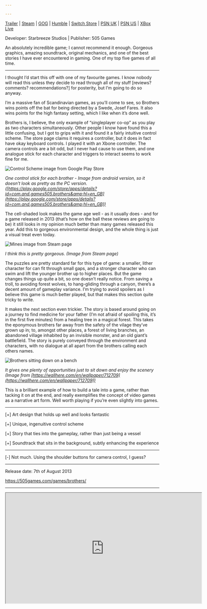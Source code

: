 ```yaml
---

---
```


[Trailer](https://youtu.be/liftFqr4mbc)  \|  [Steam](https://store.steampowered.com/app/225080/Brothers__A_Tale_of_Two_Sons/)  \|  [GOG](https://www.gog.com/game/brothers_a_tale_of_two_sons)  \| [Humble](https://www.humblebundle.com/store/brothers-a-tale-of-two-sons) \|  [Switch Store](https://www.nintendo.com/games/detail/brothers-a-tale-of-two-sons-switch/)  \|  [PSN UK](https://store.playstation.com/en-gb/product/EP4040-CUSA02305_00-BROTHERSLICENSE4)  \|  [PSN US](https://store.playstation.com/en-us/product/UP4040-NPUB30989_00-BROTHERSLICENSE0)  \|  [XBox Live](https://www.microsoft.com/en-gb/p/brothers-a-tale-of-two-sons/c4q29cmj31nx?activetab=pivot:overviewtab)

Developer: Starbreeze Studios  \|  Publisher: 505 Games

An absolutely incredible game; I cannot recommend it enough. Gorgeous graphics, amazing soundtrack, original mechanics, and one of the best stories I have ever encountered in gaming. One of my top five games of all time.

<!--more-->

* * *

I thought I’d start this off with one of my favourite games. I know nobody will read this unless they decide to read through all of my stuff [reviews? comments? recommendations?] for posterity, but I’m going to do so anyway.

I’m a massive fan of Scandinavian games, as you’ll come to see, so Brothers wins points off the bat for being directed by a Swede, Josef Fares. It also wins points for the high fantasy setting, which I like when it’s done well.

Brothers is, I believe, the only example of “singleplayer co-op” as you play as two characters simultaneously. Other people I know have found this a little confusing, but I got to grips with it and found it a fairly intuitive control scheme. The store page claims it requires a controller, but it does in fact have okay keyboard controls. I played it with an Xbone controller. The camera controls are a bit odd, but I never had cause to use them, and one analogue stick for each character and triggers to interact seems to work fine for me.

![Control Scheme image from Google Play Store](https://66.media.tumblr.com/dcbb9ada94d2e6b657cf7228aa7f9272/dec4d47fd261ace9-8a/s540x810/d4d8cd195da3cb909e980c09f4458458d3701a28.png "One control stick for each brother - Image from android version, so it doesn")

_One control stick for each brother - Image from android version, so it doesn’t look as pretty as the PC version. ([https://play.google.com/store/apps/details?id=com.and.games505.brothers&amp;hl=en_GB](https://play.google.com/store/apps/details?id=com.and.games505.brothers&amp;hl=en_GB))_

The cell-shaded look makes the game age well - as it usually does - and for a game released in 2013 (that’s how on the ball these reviews are going to be) it still looks in my opinion much better than many games released this year. Add this to gorgeous environmental design, and the whole thing is just a visual treat even today.

![Mines image from Steam page](https://66.media.tumblr.com/a3bdae76f376c1270fba224d37ae0935/dec4d47fd261ace9-ca/s540x810/7be5575ffe478444c31a47a7c682e831555a4b34.png "I think this is pretty gorgeous. (Image from Steam page)")

_I think this is pretty gorgeous. (Image from Steam page)_

The puzzles are pretty standard far for this type of game: a smaller, lither character for can fit through small gaps, and a stronger character who can swim and lift the younger brother up to higher places. But the game changes things up quite a bit, so one doesn’t really notice. From saving a troll, to avoiding forest wolves, to hang-gliding through a canyon, there’s a decent amount of gameplay variance. I’m trying to avoid spoilers as I believe this game is much better played, but that makes this section quite tricky to write.

It makes the next section even trickier. The story is based around going on a journey to find medicine for your father (I’m not afraid of spoiling this, it’s in the first five minutes) from a healing tree in a magical forest. This takes the eponymous brothers far away from the safety of the vilage they’ve grown up in; to, amongst other places, a forest of living branches, an abandoned village inhabited by an invisible monster, and an old giant’s battlefield. The story is purely conveyed through the environment and characters, with no dialogue at all apart from the brothers calling each others names.

![Brothers sitting down on a bench](https://66.media.tumblr.com/7ad5c38b11a2bf584d08f70866b80f56/dec4d47fd261ace9-af/s540x810/b72ef2192feda09a7d09d8b0baf78aa9010ebad5.png "It gives one plenty of opportunities just to sit down and enjoy the scenery (Image from https://wallhere.com/en/wallpaper/712709)")

_It gives one plenty of opportunities just to sit down and enjoy the scenery (Image from [https://wallhere.com/en/wallpaper/712709](https://wallhere.com/en/wallpaper/712709))_

This is a brilliant example of how to build a tale into a game, rather than tacking it on at the end, and really exemplifies the concept of video games as a narrative art form. Well worth playing if you’re even slightly into games.

* * *

[+] Art design that holds up well and looks fantastic

[+] Unique, ingenuitive control scheme

[+] Story that ties into the gameplay, rather than just being a vessel

[+] Soundtrack that sits in the background, subtly enhancing the experience

* * *

[-] Not much. Using the shoulder buttons for camera control, I guess?

* * *

Release date: 7th of August 2013

https://505games.com/games/brothers/

* * *
<iframe width="640" height="360" src="https://www.youtube.com/embed/liftFqr4mbc" frameborder="1" allowfullscreen="allowfullscreen"></iframe>
